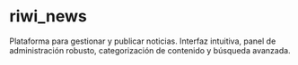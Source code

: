 # riwi_news
Plataforma para gestionar y publicar noticias. Interfaz intuitiva, panel de administración robusto, categorización de contenido y búsqueda avanzada. 
